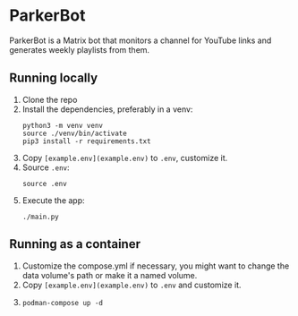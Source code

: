 # ParkerBot

ParkerBot is a Matrix bot that monitors a channel for YouTube links and
generates weekly playlists from them.

## Running locally

1. Clone the repo
2. Install the dependencies, preferably in a venv:
   ```shell
   python3 -m venv venv
   source ./venv/bin/activate
   pip3 install -r requirements.txt
   ```
3. Copy `[example.env](example.env)` to `.env`, customize it.
4. Source `.env`:
   ```shell
   source .env
   ```
3. Execute the app:
   ```shell
   ./main.py
   ```

## Running as a container

1. Customize the compose.yml if necessary, you might want to change the data
   volume's path or make it a named volume.
3. Copy `[example.env](example.env)` to `.env` and customize it.
2. ```shell
   podman-compose up -d
   ```
